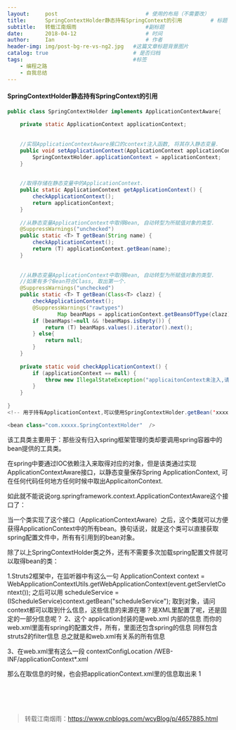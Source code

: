 ```yaml
---
layout:     post             				# 使用的布局（不需要改）
title:      SpringContextHolder静态持有SpringContext的引用         # 标题 
subtitle:   转载江南烟雨 					  	#副标题
date:       2018-04-12  					# 时间
author:     Ian                  			# 作者
header-img: img/post-bg-re-vs-ng2.jpg	#这篇文章标题背景图片
catalog: true                        	# 是否归档
tags:                              		#标签
    - 编程之路
    - 自我总结
---
```



#### SpringContextHolder静态持有SpringContext的引用
```java
public class SpringContextHolder implements ApplicationContextAware{
 
    private static ApplicationContext applicationContext;
 
     
    //实现ApplicationContextAware接口的context注入函数, 将其存入静态变量.
    public void setApplicationContext(ApplicationContext applicationContext) {
        SpringContextHolder.applicationContext = applicationContext;
    }
 
    
    //取得存储在静态变量中的ApplicationContext.
    public static ApplicationContext getApplicationContext() {
        checkApplicationContext();
        return applicationContext;
    }
     
    //从静态变量ApplicationContext中取得Bean, 自动转型为所赋值对象的类型.
    @SuppressWarnings("unchecked")
    public static <T> T getBean(String name) {
        checkApplicationContext();
        return (T) applicationContext.getBean(name);
    }
 
     
    //从静态变量ApplicationContext中取得Bean, 自动转型为所赋值对象的类型.
    //如果有多个Bean符合Class, 取出第一个.
    @SuppressWarnings("unchecked")
    public static <T> T getBean(Class<T> clazz) {
        checkApplicationContext();
        @SuppressWarnings("rawtypes")
                Map beanMaps = applicationContext.getBeansOfType(clazz);
        if (beanMaps!=null && !beanMaps.isEmpty()) {
            return (T) beanMaps.values().iterator().next();
        } else{
            return null;
        }
    }
 
    private static void checkApplicationContext() {
        if (applicationContext == null) {
            throw new IllegalStateException("applicaitonContext未注入,请在applicationContext.xml中定义SpringContextHolder");
        }
    }
 
}
<!-- 用于持有ApplicationContext,可以使用SpringContextHolder.getBean('xxxx')的静态方法得到spring bean对象 -->  

<bean class="com.xxxxx.SpringContextHolder"  />

```

 

该工具类主要用于：那些没有归入spring框架管理的类却要调用spring容器中的bean提供的工具类。

在spring中要通过IOC依赖注入来取得对应的对象，但是该类通过实现ApplicationContextAware接口，以静态变量保存Spring ApplicationContext, 可在任何代码任何地方任何时候中取出ApplicaitonContext.

如此就不能说说org.springframework.context.ApplicationContextAware这个接口了：

当一个类实现了这个接口（ApplicationContextAware）之后，这个类就可以方便获得ApplicationContext中的所有bean。换句话说，就是这个类可以直接获取spring配置文件中，所有有引用到的bean对象。

除了以上SpringContextHolder类之外，还有不需要多次加载spring配置文件就可以取得bean的类：

1.Struts2框架中，在监听器中有这么一句
ApplicationContext context = WebApplicationContextUtils.getWebApplicationContext(event.getServletContext());
之后可以用
scheduleService = (IScheduleService)context.getBean("scheduleService");
取到对象，请问context都可以取到什么信息，这些信息的来源在哪？是XML里配置了呢，还是固定的一部分信息呢？
2、这个 application封装的是web.xml 内部的信息
而你的web.xml里面有spring的配置文件，所有，里面还包含spring的信息
同样包含struts2的filter信息
总之就是和web.xml有关系的所有信息

3、在web.xml里有这么一段
    <context-param>
        <param-name>contextConfigLocation</param-name>
        <param-value>/WEB-INF/applicationContext*.xml</param-value>
    </context-param>
 
那么在取信息的时候，也会把applicationContext.xml里的信息取出来
1
<br><br><br><br><br>

> 转载江南烟雨：<https://www.cnblogs.com/wcyBlog/p/4657885.html>




